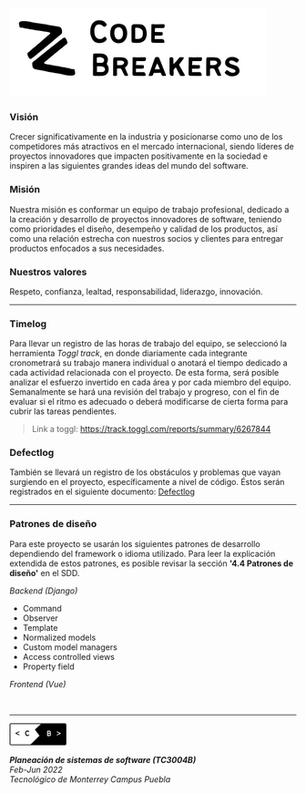 
<img src="https://github.com/DanyHdz79/codebreakers/blob/main/Logos/2.png" width=450>

### Visión
Crecer significativamente en la industria y posicionarse como uno de los competidores más atractivos en el mercado internacional, siendo líderes de proyectos innovadores que impacten positivamente en la sociedad e inspiren a las siguientes grandes ideas del mundo del software.

### Misión
Nuestra misión es conformar un equipo de trabajo profesional, dedicado a la creación y desarrollo de proyectos innovadores de software, teniendo como prioridades el diseño, desempeño y calidad de los productos, así como una relación estrecha con nuestros socios y clientes para entregar productos enfocados a sus necesidades.

### Nuestros valores
Respeto, confianza, lealtad, responsabilidad, liderazgo, innovación.<br><hr>

### Timelog
Para llevar un registro de las horas de trabajo del equipo, se seleccionó la herramienta *Toggl track*, en donde diariamente cada integrante cronometrará su trabajo manera individual o anotará el tiempo dedicado a cada actividad relacionada con el proyecto. De esta forma, será posible analizar el esfuerzo invertido en cada área y por cada miembro del equipo. Semanalmente se hará una revisión del trabajo y progreso, con el fin de evaluar si el ritmo es adecuado o deberá modificarse de cierta forma para cubrir las tareas pendientes. 
> Link a toggl: <https://track.toggl.com/reports/summary/6267844>

### Defectlog
También se llevará un registro de los obstáculos y problemas que vayan surgiendo en el proyecto, específicamente a nivel de código. Éstos serán registrados en el siguiente documento: [Defectlog](defectlog.md)
<br><hr>

### Patrones de diseño
Para este proyecto se usarán los siguientes patrones de desarrollo dependiendo del framework o idioma utilizado. Para leer la explicación extendida de estos patrones, es posible revisar la sección **'4.4 Patrones de diseño'** en el SDD. 

*Backend (Django)*
- Command
- Observer
- Template
- Normalized models
- Custom model managers
- Access controlled views
- Property field

*Frontend (Vue)*

<br><hr>

<img src="https://github.com/DanyHdz79/codebreakers/blob/main/Logos/1.png" width=100>

***Planeación de sistemas de software (TC3004B)***<br>
*Feb-Jun 2022*<br>
*Tecnológico de Monterrey Campus Puebla*


